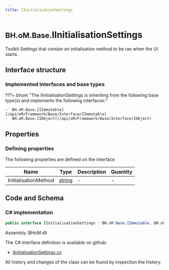 ```yaml
---
title: IInitialisationSettings
---
```


# <small>BH.oM.Base.</small>**IInitialisationSettings**

Toolkit Settings that contain an initialisation method to be ran when the UI starts.

## Interface structure

### Implemented interfaces and base types

???+ bhom "The IInitialisationSettings is inheriting from the following base type(s) and implements the following interfaces:"

    -  BH.oM.Base.[IImmutable](/api/oM/Framework/Base/Interface/IImmutable)
    -  BH.oM.Base.[IObject](/api/oM/Framework/Base/Interface/IObject)


## Properties



### Defining properties

The following properties are defined on the interface

| Name             | Type             | Description      | Quantity         |
|------------------|------------------|------------------|------------------|
| InitialisationMethod | [string](https://learn.microsoft.com/en-us/dotnet/api/System.String?view=netstandard-2.0) | - | - |


## Code and Schema

### C# implementation

``` C# title="C#"
public interface IInitialisationSettings : BH.oM.Base.IImmutable, BH.oM.Base.IObject
```

Assembly: BHoM.dll

The C# interface definition is available on github:

- [IInitialisationSettings.cs](https://github.com/BHoM/BHoM/blob/develop/BHoM/Interface\IInitialisationSettings.cs)

All history and changes of the class can be found by inspection the history.
